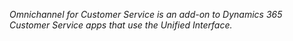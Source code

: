 *Omnichannel for Customer Service is an add-on to Dynamics 365 Customer Service apps that use the Unified Interface.*

